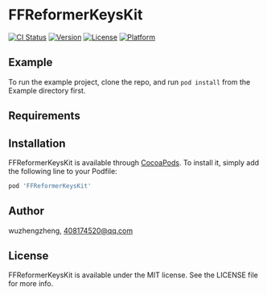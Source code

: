 # FFReformerKeysKit

[![CI Status](https://img.shields.io/travis/wuzhengzheng/FFReformerKeysKit.svg?style=flat)](https://travis-ci.org/wuzhengzheng/FFReformerKeysKit)
[![Version](https://img.shields.io/cocoapods/v/FFReformerKeysKit.svg?style=flat)](https://cocoapods.org/pods/FFReformerKeysKit)
[![License](https://img.shields.io/cocoapods/l/FFReformerKeysKit.svg?style=flat)](https://cocoapods.org/pods/FFReformerKeysKit)
[![Platform](https://img.shields.io/cocoapods/p/FFReformerKeysKit.svg?style=flat)](https://cocoapods.org/pods/FFReformerKeysKit)

## Example

To run the example project, clone the repo, and run `pod install` from the Example directory first.

## Requirements

## Installation

FFReformerKeysKit is available through [CocoaPods](https://cocoapods.org). To install
it, simply add the following line to your Podfile:

```ruby
pod 'FFReformerKeysKit'
```

## Author

wuzhengzheng, 408174520@qq.com

## License

FFReformerKeysKit is available under the MIT license. See the LICENSE file for more info.
